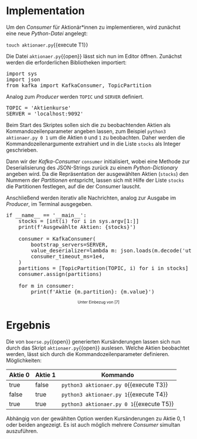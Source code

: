 # Implementation

Um den _Consumer_ für Aktionär\*innen zu implementieren, wird zunächst eine neue _Python-Datei_ angelegt:

`touch aktionaer.py`{{execute T1}}

Die Datei `aktionaer.py`{{open}} lässt sich nun im Editor öffnen. Zunächst werden die erforderlichen Bibliotheken importiert:

<pre class="file" data-filename="aktionaer.py" data-target="replace">
import sys
import json
from kafka import KafkaConsumer, TopicPartition
</pre>

Analog zum _Producer_ werden `TOPIC` und `SERVER` definiert.

<pre class="file" data-filename="aktionaer.py" data-target="append">
TOPIC = 'Aktienkurse'
SERVER = 'localhost:9092'
</pre>

Beim Start des Skriptes sollen sich die zu beobachtenden Aktien als Kommandozeilenparameter angeben lassen, zum Beispiel `python3 aktionaer.py 0 1` um die Aktien `0` und `1` zu beobachten. Daher werden die Kommandozeilenargumente extrahiert und in die Liste `stocks` als Integer geschrieben.

Dann wir der _Kafka-Consumer_ `consumer` initialisiert, wobei eine Methode zur Deserialisierung des JSON-Strings zurück zu einem _Python-Dictionary_ angeben wird. Da die Repräsentation der ausgewählten Aktien (`stocks`) den Nummern der _Partitionen_ entspricht, lassen sich mit Hilfe der Liste `stocks` die Partitionen festlegen, auf die der Consumer lauscht.

Anschließend werden iterativ alle Nachrichten, analog zur Ausgabe im _Producer_, im Terminal ausgegeben.

<pre class="file" data-filename="aktionaer.py" data-target="append">
if __name__ == '__main__':
    stocks = [int(i) for i in sys.argv[1:]]
    print(f'Ausgewählte Aktien: {stocks}')

    consumer = KafkaConsumer(
        bootstrap_servers=SERVER,
        value_deserializer=lambda m: json.loads(m.decode('utf-8')),
        consumer_timeout_ms=1e4,
    )
    partitions = [TopicPartition(TOPIC, i) for i in stocks]
    consumer.assign(partitions)

    for m in consumer:
        print(f'Aktie {m.partition}: {m.value}')
</pre>

<center style="font-size: 75%;">Unter Einbezug von [7]</center>

# Ergebnis

Die von `boerse.py`{{open}} generierten Kursänderungen lassen sich nun durch das Skript `aktionaer.py`{{open}} auslesen. Welche Aktien beobachtet werden, lässt sich durch die Kommandozeilenparameter definieren. Möglichkeiten:

| Aktie 0 | Aktie 1 | Kommando                                 |
| ------- | ------- | ---------------------------------------- |
| true    | false   | `python3 aktionaer.py 0`{{execute T3}}   |
| false   | true    | `python3 aktionaer.py 1`{{execute T4}}   |
| true    | true    | `python3 aktionaer.py 0 1`{{execute T5}} |

Abhängig von der gewählten Option werden Kursänderungen zu Aktie 0, 1 oder beiden angezeigt. Es ist auch möglich mehrere _Consumer_ simultan auszuführen.
